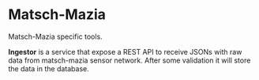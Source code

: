 # Matsch-Mazia

Matsch-Mazia specific tools.

**Ingestor** is a service that expose a REST API to receive JSONs with raw data from matsch-mazia sensor network. After some validation it will store the data in the database.
